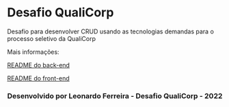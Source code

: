 # Desafio QualiCorp

Desafio para desenvolver CRUD usando as tecnologias demandas para o processo seletivo da QualiCorp

Mais informações:

[README do back-end](parkinglot-backend/README.MD)

[README do front-end](parkinglot-frontend/README.md)

### <center>Desenvolvido por Leonardo Ferreira - Desafio QualiCorp - 2022</center>

